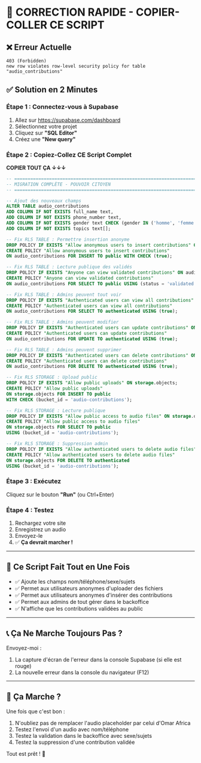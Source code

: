 # 🚀 CORRECTION RAPIDE - COPIER-COLLER CE SCRIPT

## ❌ Erreur Actuelle
```
403 (Forbidden)
new row violates row-level security policy for table "audio_contributions"
```

## ✅ Solution en 2 Minutes

### Étape 1 : Connectez-vous à Supabase
1. Allez sur https://supabase.com/dashboard
2. Sélectionnez votre projet
3. Cliquez sur **"SQL Editor"**
4. Créez une **"New query"**

### Étape 2 : Copiez-Collez CE Script Complet

**COPIER TOUT ÇA ↓↓↓**

```sql
-- ============================================================================
-- MIGRATION COMPLÈTE - POUVOIR CITOYEN
-- ============================================================================

-- Ajout des nouveaux champs
ALTER TABLE audio_contributions
ADD COLUMN IF NOT EXISTS full_name text,
ADD COLUMN IF NOT EXISTS phone_number text,
ADD COLUMN IF NOT EXISTS gender text CHECK (gender IN ('homme', 'femme')),
ADD COLUMN IF NOT EXISTS topics text[];

-- Fix RLS TABLE : Permettre insertion anonyme
DROP POLICY IF EXISTS "Allow anonymous users to insert contributions" ON audio_contributions;
CREATE POLICY "Allow anonymous users to insert contributions"
ON audio_contributions FOR INSERT TO public WITH CHECK (true);

-- Fix RLS TABLE : Lecture publique des validés
DROP POLICY IF EXISTS "Anyone can view validated contributions" ON audio_contributions;
CREATE POLICY "Anyone can view validated contributions"
ON audio_contributions FOR SELECT TO public USING (status = 'validated');

-- Fix RLS TABLE : Admins peuvent tout voir
DROP POLICY IF EXISTS "Authenticated users can view all contributions" ON audio_contributions;
CREATE POLICY "Authenticated users can view all contributions"
ON audio_contributions FOR SELECT TO authenticated USING (true);

-- Fix RLS TABLE : Admins peuvent modifier
DROP POLICY IF EXISTS "Authenticated users can update contributions" ON audio_contributions;
CREATE POLICY "Authenticated users can update contributions"
ON audio_contributions FOR UPDATE TO authenticated USING (true);

-- Fix RLS TABLE : Admins peuvent supprimer
DROP POLICY IF EXISTS "Authenticated users can delete contributions" ON audio_contributions;
CREATE POLICY "Authenticated users can delete contributions"
ON audio_contributions FOR DELETE TO authenticated USING (true);

-- Fix RLS STORAGE : Upload public
DROP POLICY IF EXISTS "Allow public uploads" ON storage.objects;
CREATE POLICY "Allow public uploads"
ON storage.objects FOR INSERT TO public
WITH CHECK (bucket_id = 'audio-contributions');

-- Fix RLS STORAGE : Lecture publique
DROP POLICY IF EXISTS "Allow public access to audio files" ON storage.objects;
CREATE POLICY "Allow public access to audio files"
ON storage.objects FOR SELECT TO public
USING (bucket_id = 'audio-contributions');

-- Fix RLS STORAGE : Suppression admin
DROP POLICY IF EXISTS "Allow authenticated users to delete audio files" ON storage.objects;
CREATE POLICY "Allow authenticated users to delete audio files"
ON storage.objects FOR DELETE TO authenticated
USING (bucket_id = 'audio-contributions');
```

### Étape 3 : Exécutez
Cliquez sur le bouton **"Run"** (ou Ctrl+Enter)

### Étape 4 : Testez
1. Rechargez votre site
2. Enregistrez un audio
3. Envoyez-le
4. ✅ **Ça devrait marcher !**

---

## 🎯 Ce Script Fait Tout en Une Fois

- ✅ Ajoute les champs nom/téléphone/sexe/sujets
- ✅ Permet aux utilisateurs anonymes d'uploader des fichiers
- ✅ Permet aux utilisateurs anonymes d'insérer des contributions
- ✅ Permet aux admins de tout gérer dans le backoffice
- ✅ N'affiche que les contributions validées au public

---

## 📞 Ça Ne Marche Toujours Pas ?

Envoyez-moi :
1. La capture d'écran de l'erreur dans la console Supabase (si elle est rouge)
2. La nouvelle erreur dans la console du navigateur (F12)

---

## 🎉 Ça Marche ?

Une fois que c'est bon :
1. N'oubliez pas de remplacer l'audio placeholder par celui d'Omar Africa
2. Testez l'envoi d'un audio avec nom/téléphone
3. Testez la validation dans le backoffice avec sexe/sujets
4. Testez la suppression d'une contribution validée

Tout est prêt ! 🚀

